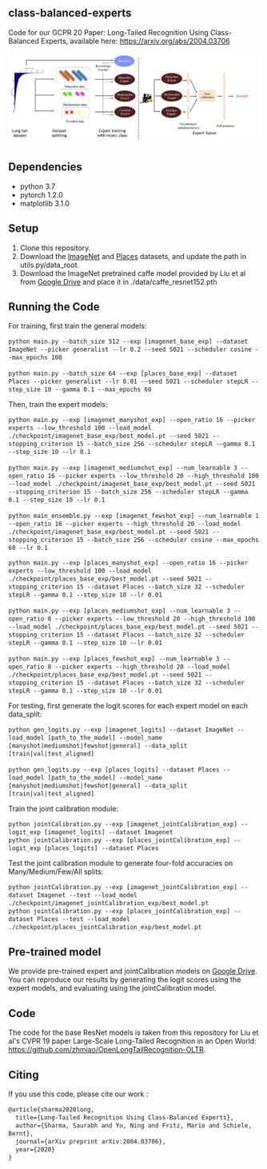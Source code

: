 ## class-balanced-experts

Code for our GCPR 20 Paper: Long-Tailed Recognition Using Class-Balanced Experts, available here: https://arxiv.org/abs/2004.03706

![Teaser Image](Teaser.png)

## Dependencies
* python 3.7
* pytorch 1.2.0
* matplotlib 3.1.0

## Setup
1. Clone this repository.
2. Download the [ImageNet](http://image-net.org/download.php) and [Places](http://places2.csail.mit.edu/download.html) datasets, and update the path in utils.py/data_root.
3. Download the ImageNet pretrained caffe model provided by Liu et al from [Google Drive](https://drive.google.com/uc?export=download&id=0B7fNdx_jAqhtckNGQ2FLd25fa3c) and place it in ./data/caffe_resnet152.pth

## Running the Code

For training, first train the general models:
```
python main.py --batch_size 512 --exp [imagenet_base_exp] --dataset ImageNet --picker generalist --lr 0.2 --seed 5021 --scheduler cosine --max_epochs 100

python main.py --batch_size 64 --exp [places_base_exp] --dataset Places --picker generalist --lr 0.01 --seed 5021 --scheduler stepLR --step_size 10 --gamma 0.1 --max_epochs 60 
```
Then, train the expert models:
```
python main.py --exp [imagenet_manyshot_exp] --open_ratio 16 --picker experts --low_threshold 100 --load_model ./checkpoint/imagenet_base_exp/best_model.pt --seed 5021 --stopping_criterion 15 --batch_size 256 --scheduler stepLR --gamma 0.1 --step_size 10 --lr 0.1

python main.py --exp [imagenet_mediumshot_exp] --num_learnable 3 --open_ratio 16 --picker experts --low_threshold 20 --high_threshold 100 --load_model ./checkpoint/imagenet_base_exp/best_model.pt --seed 5021 --stopping_criterion 15 --batch_size 256 --scheduler stepLR --gamma 0.1 --step_size 10 --lr 0.1

python main_ensemble.py --exp [imagenet_fewshot_exp] --num_learnable 1 --open_ratio 16 --picker experts --high_threshold 20 --load_model ./checkpoint/imagenet_base_exp/best_model.pt --seed 5021 --stopping_criterion 15 --batch_size 256 --scheduler cosine --max_epochs 60 --lr 0.1
```
```
python main.py --exp [places_manyshot_exp] --open_ratio 16 --picker experts --low_threshold 100 --load_model ./checkpoint/places_base_exp/best_model.pt --seed 5021 --stopping_criterion 15 --dataset Places --batch_size 32 --scheduler stepLR --gamma 0.1 --step_size 10 --lr 0.01

python main.py --exp [places_mediumshot_exp] --num_learnable 3 --open_ratio 8 --picker experts --low_threshold 20 --high_threshold 100 --load_model ./checkpoint/places_base_exp/best_model.pt --seed 5021 --stopping_criterion 15 --dataset Places --batch_size 32 --scheduler stepLR --gamma 0.1 --step_size 10 --lr 0.01

python main.py --exp [places_fewshot_exp] --num_learnable 3 --open_ratio 8 --picker experts --high_threshold 20 --load_model ./checkpoint/places_base_exp/best_model.pt --seed 5021 --stopping_criterion 15 --dataset Places --batch_size 32 --scheduler stepLR --gamma 0.1 --step_size 10 --lr 0.01
```

For testing, first generate the logit scores for each expert model on each data_split:
```
python gen_logits.py --exp [imagenet_logits] --dataset ImageNet --load_model [path_to_the_model] --model_name [manyshot|mediumshot|fewshot|general] --data_split [train|val|test_aligned] 

python gen_logits.py --exp [places_logits] --dataset Places --load_model [path_to_the_model] --model_name [manyshot|mediumshot|fewshot|general] --data_split [train|val|test_aligned] 
```
Train the joint calibration module:
```
python jointCalibration.py --exp [imagenet_jointCalibration_exp] --logit_exp [imagenet_logits] --dataset Imagenet
python jointCalibration.py --exp [places_jointCalibration_exp] --logit_exp [places_logits] --dataset Places
```
Test the joint calibration module to generate four-fold accuracies on Many/Medium/Few/All splits:
```
python jointCalibration.py --exp [imagenet_jointCalibration_exp] --dataset Imagenet --test --load_model ./checkpoint/imagenet_jointCalibration_exp/best_model.pt
python jointCalibration.py --exp [places_jointCalibration_exp] --dataset Places --test --load_model ./checkpoint/places_jointCalibration_exp/best_model.pt
```
## Pre-trained model

We provide pre-trained expert and jointCalibration models on [Google Drive](https://drive.google.com/file/d/1m6bVVms1Q54AbxrG_EE8vvzDVFVQ-JgO/view?usp=sharing). You can reproduce our results by generating the logit scores using the expert models, and evaluating using the jointCalibration model. 

## Code 

The code for the base ResNet models is taken from this repository for Liu et al's CVPR 19 paper Large-Scale Long-Tailed Recognition in an Open World: https://github.com/zhmiao/OpenLongTailRecognition-OLTR. 

## Citing 

If you use this code, please cite our work : 
```
@article{sharma2020long,
  title={Long-Tailed Recognition Using Class-Balanced Experts},
  author={Sharma, Saurabh and Yu, Ning and Fritz, Mario and Schiele, Bernt},
  journal={arXiv preprint arXiv:2004.03706},
  year={2020}
}
```

